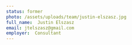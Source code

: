 ```yaml
---
status: former
photo: /assets/uploads/team/justin-elszasz.jpg
full_name:  Justin Elszasz
email: jtelszasz@gmail.com
employer:  Consultant
---
```

